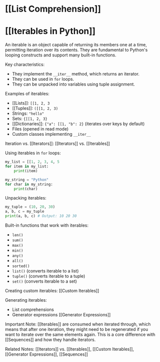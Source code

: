 # [[List Comprehension]]
# [[Iterables in Python]] 
An iterable is an object capable of returning its members one at a time, permitting iteration over its contents.  They are fundamental to Python's looping constructs and support many built-in functions.

Key characteristics:

*   They implement the `__iter__` method, which returns an iterator.
*   They can be used in `for` loops.
*   They can be unpacked into variables using tuple assignment.


Examples of iterables:

*   [[Lists]]:  `[[1, 2, 3`
*   [[Tuples]]: `([[1, 2, 3)`
*   Strings: `"hello"`
*   Sets: `{[[1, 2, 3}`
*   [[Dictionaries]]: `{"a": [[1, "b": 2}` (iterates over keys by default)
*   Files (opened in read mode)
*   Custom classes implementing `__iter__`


Iteration vs. [[Iterators]]: [[Iterators]] vs. [[Iterables]]


Using iterables in `for` loops:

```python
my_list = [[1, 2, 3, 4, 5
for item in my_list:
    print(item)

my_string = "Python"
for char in my_string:
    print(char)
```

Unpacking iterables:

```python
my_tuple = (10, 20, 30)
a, b, c = my_tuple
print(a, b, c) # Output: 10 20 30
```

Built-in functions that work with iterables:

*   `len()`
*   `sum()`
*   `max()`
*   `min()`
*   `any()`
*   `all()`
*   `sorted()`
*   `list()` (converts iterable to a list)
*   `tuple()` (converts iterable to a tuple)
*   `set()` (converts iterable to a set)


Creating custom iterables: [[Custom Iterables]]

Generating iterables:

*   List comprehensions
*   Generator expressions [[Generator Expressions]]

Important Note: [[Iterables]] are consumed when iterated through, which means that after one iteration, they might need to be regenerated if you want to iterate over the same elements again.  This is a core difference with [[Sequences]] and how they handle iterators.

Related Notes: [[Iterators]] vs. [[Iterables]], [[Custom Iterables]], [[Generator Expressions]], [[Sequences]]
